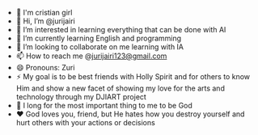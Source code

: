 - 🙏 I'm cristian girl
- 👋 Hi, I’m @jurijairi
- 👀 I’m interested in learning everything that can be done with AI
- 🌱 I’m currently learning English and programming
- 💞️ I’m looking to collaborate on me learning with IA
- 📫 How to reach me @jurijairi123@gmail.com 
- 😄 Pronouns: Zuri 
- ⚡ My goal is to be best friends with Holly Spirit and for others to know Him and show a new facet of showing my love for the arts and technology through my DJIART project
- 🙌 I long for the most important thing to me to be God
- ❤️ God loves you, friend, but He hates how you destroy yourself and hurt others with your actions or decisions
